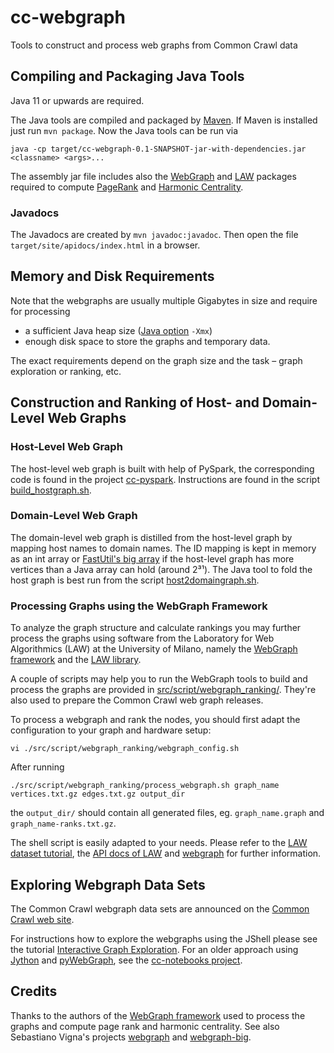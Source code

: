 # cc-webgraph

Tools to construct and process web graphs from Common Crawl data

## Compiling and Packaging Java Tools

Java 11 or upwards are required.

The Java tools are compiled and packaged by [Maven](https://maven.apache.org/). If Maven is installed just run `mvn package`. Now the Java tools can be run via
```
java -cp target/cc-webgraph-0.1-SNAPSHOT-jar-with-dependencies.jar <classname> <args>...
```

The assembly jar file includes also the [WebGraph](https://webgraph.di.unimi.it/) and [LAW](https://law.di.unimi.it/software.php) packages required to compute [PageRank](https://en.wikipedia.org/wiki/PageRank) and [Harmonic Centrality](https://en.wikipedia.org/wiki/Centrality#Harmonic_centrality).


### Javadocs

The Javadocs are created by `mvn javadoc:javadoc`. Then open the file `target/site/apidocs/index.html` in a browser.


## Memory and Disk Requirements

Note that the webgraphs are usually multiple Gigabytes in size and require for processing
- a sufficient Java heap size ([Java option](https://docs.oracle.com/en/java/javase/21/docs/specs/man/java.html#extra-options-for-java) `-Xmx`)
- enough disk space to store the graphs and temporary data.

The exact requirements depend on the graph size and the task – graph exploration or ranking, etc.


## Construction and Ranking of Host- and Domain-Level Web Graphs

### Host-Level Web Graph

The host-level web graph is built with help of PySpark, the corresponding code is found in the project [cc-pyspark](https://github.com/commoncrawl/cc-pyspark). Instructions are found in the script [build_hostgraph.sh](src/script/hostgraph/build_hostgraph.sh).

### Domain-Level Web Graph

The domain-level web graph is distilled from the host-level graph by mapping host names to domain names. The ID mapping is kept in memory as an int array or [FastUtil's big array](https://fastutil.di.unimi.it/docs/it/unimi/dsi/fastutil/BigArrays.html) if the host-level graph has more vertices than a Java array can hold (around 2³¹). The Java tool to fold the host graph is best run from the script [host2domaingraph.sh](src/script/host2domaingraph.sh).

### Processing Graphs using the WebGraph Framework

To analyze the graph structure and calculate rankings you may further process the graphs using software from the Laboratory for Web Algorithmics (LAW) at the University of Milano, namely the [WebGraph framework](https://webgraph.di.unimi.it/) and the [LAW library](https://law.di.unimi.it/software.php).

A couple of scripts may help you to run the WebGraph tools to build and process the graphs are provided in [src/script/webgraph_ranking/](src/script/webgraph_ranking/). They're also used to prepare the Common Crawl web graph releases.

To process a webgraph and rank the nodes, you should first adapt the configuration to your graph and hardware setup:
```
vi ./src/script/webgraph_ranking/webgraph_config.sh
```
After running
```
./src/script/webgraph_ranking/process_webgraph.sh graph_name vertices.txt.gz edges.txt.gz output_dir
```
the `output_dir/` should contain all generated files, eg. `graph_name.graph` and `graph_name-ranks.txt.gz`.

The shell script is easily adapted to your needs. Please refer to the [LAW dataset tutorial](https://law.di.unimi.it/tutorial.php), the [API docs of LAW](https://law.di.unimi.it/software/law-docs/index.html) and [webgraph](https://webgraph.di.unimi.it/docs/) for further information.


## Exploring Webgraph Data Sets

The Common Crawl webgraph data sets are announced on the [Common Crawl web site](https://commoncrawl.org/tag/webgraph/).

For instructions how to explore the webgraphs using the JShell please see the tutorial [Interactive Graph Exploration](./graph-exploration-README.md). For an older approach using [Jython](https://www.jython.org/) and [pyWebGraph](https://github.com/mapio/py-web-graph), see the [cc-notebooks project](//github.com/commoncrawl/cc-notebooks/tree/master/cc-webgraph-statistics).


## Credits

Thanks to the authors of the [WebGraph framework](https://webgraph.di.unimi.it/) used to process the graphs and compute page rank and harmonic centrality. See also Sebastiano Vigna's projects [webgraph](//github.com/vigna/webgraph) and [webgraph-big](//github.com/vigna/webgraph-big).
